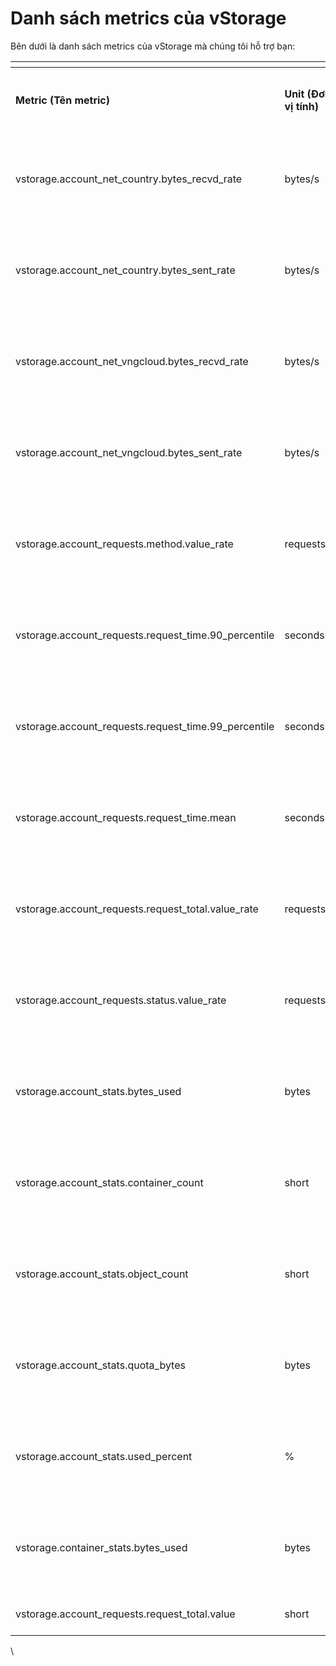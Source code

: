 # Danh sách metrics của vStorage

Bên dưới là danh sách metrics của vStorage mà chúng tôi hỗ trợ bạn:

<table data-header-hidden data-full-width="true"><thead><tr><th></th><th></th><th></th><th></th><th></th><th></th></tr></thead><tbody><tr><td><strong>Metric (Tên metric)</strong></td><td><strong>Unit (Đơn vị tính)</strong></td><td><strong>Mô tả</strong> <br></td><td><strong>Trạng thái</strong> </td><td><strong>Có/ Không được xuất hiện trong Dashboard mặc định</strong></td><td><strong>Dimensions</strong><br></td></tr><tr><td>vstorage.account_net_country.bytes_recvd_rate</td><td>bytes/s</td><td><br></td><td>Đang hoạt động</td><td>Có</td><td>produt: vstorage, project_id, region, country, project_name, metric_type</td></tr><tr><td>vstorage.account_net_country.bytes_sent_rate</td><td>bytes/s</td><td><br></td><td>Đang hoạt động</td><td>Có</td><td>produt: vstorage, project_id, region, country, project_name, metric_type</td></tr><tr><td>vstorage.account_net_vngcloud.bytes_recvd_rate</td><td>bytes/s</td><td><br></td><td>Đang hoạt động</td><td>Có</td><td>produt: vstorage, project_id, region, country, project_name, metric_type</td></tr><tr><td>vstorage.account_net_vngcloud.bytes_sent_rate</td><td>bytes/s</td><td><br></td><td>Đang hoạt động</td><td>Có</td><td>produt: vstorage, project_id, region, country, project_name, metric_type</td></tr><tr><td>vstorage.account_requests.method.value_rate</td><td>requests/s</td><td><br></td><td>Đang hoạt động</td><td>Có</td><td>produt: vstorage, project_id, region, country, project_name, metric_type</td></tr><tr><td>vstorage.account_requests.request_time.90_percentile</td><td>seconds</td><td><br></td><td>Đang hoạt động</td><td>Không</td><td>produt: vstorage, project_id, region, country, project_name, metric_type</td></tr><tr><td>vstorage.account_requests.request_time.99_percentile</td><td>seconds</td><td><br></td><td>Đang hoạt động</td><td>Không</td><td>produt: vstorage, project_id, region, country, project_name, metric_type</td></tr><tr><td>vstorage.account_requests.request_time.mean</td><td>seconds</td><td><br></td><td>Đang hoạt động</td><td>Có</td><td>produt: vstorage, project_id, region, country, project_name, metric_type</td></tr><tr><td>vstorage.account_requests.request_total.value_rate</td><td>requests/s</td><td><br></td><td>Đang hoạt động</td><td>Có</td><td>produt: vstorage, project_id, region, country, project_name, metric_type</td></tr><tr><td>vstorage.account_requests.status.value_rate</td><td>requests/s</td><td><br></td><td>Đang hoạt động</td><td>Có</td><td>produt: vstorage, project_id, region, country, project_name, metric_type</td></tr><tr><td>vstorage.account_stats.bytes_used</td><td>bytes</td><td><br></td><td>Đang hoạt động</td><td>Có</td><td>produt: vstorage, project_id, region, country, project_name, metric_type</td></tr><tr><td>vstorage.account_stats.container_count</td><td>short</td><td><br></td><td>Đang hoạt động</td><td>Có</td><td>produt: vstorage, project_id, region, country, project_name, metric_type</td></tr><tr><td>vstorage.account_stats.object_count</td><td>short</td><td><br></td><td>Đang hoạt động</td><td>Có</td><td>produt: vstorage, project_id, region, country, project_name, metric_type</td></tr><tr><td>vstorage.account_stats.quota_bytes</td><td>bytes</td><td><br></td><td>Đang hoạt động</td><td>Có</td><td>produt: vstorage, project_id, region, country, project_name, metric_type</td></tr><tr><td>vstorage.account_stats.used_percent</td><td>%</td><td><br></td><td>Đang hoạt động</td><td>Có</td><td>produt: vstorage, project_id, region, country, project_name, metric_type</td></tr><tr><td>vstorage.container_stats.bytes_used</td><td>bytes</td><td><br></td><td>Đang hoạt động</td><td>Có</td><td>produt: vstorage, project_id, region, country, project_name, metric_type</td></tr><tr><td>vstorage.account_requests.request_total.value</td><td>short</td><td><br></td><td>Đang hoạt động</td><td>Không</td><td><br></td></tr></tbody></table>

\
